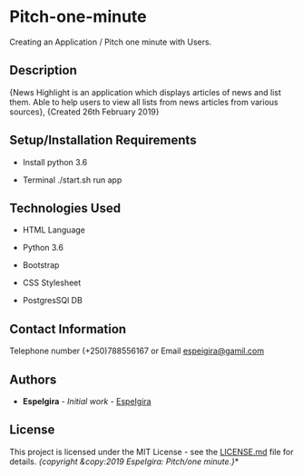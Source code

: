 # Pitch-one-minute

Creating an Application / Pitch one minute with Users.
 
## Description
  
{News Highlight is an application which displays articles of news and list them. Able to help users to view all lists from news articles from various sources}, {Created 26th February 2019}


## Setup/Installation Requirements
  
- Install python 3.6

- Terminal ./start.sh run app

## Technologies Used

 - HTML Language

 - Python 3.6

 - Bootstrap 
  
 - CSS Stylesheet
 
 - PostgresSQl DB


## Contact Information

  Telephone number (+250)788556167 or Email espeigira@gamil.com
 
## Authors

* **EspeIgira** - *Initial work* - [EspeIgira](https://github.com/EspeIgira/)

## License

This project is licensed under the MIT License - see the [LICENSE.md](LICENSE.md) file for details.
*{copyright &copy:2019 EspeIgira: Pitch/one minute.}**